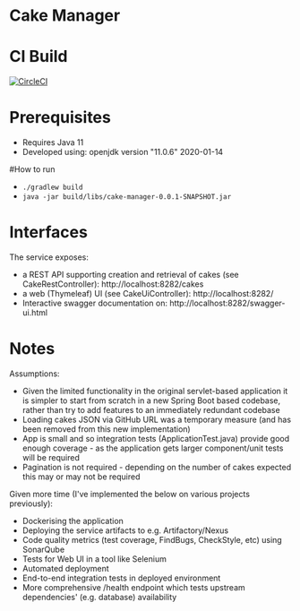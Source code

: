 Cake Manager
============

# CI Build

[![CircleCI](https://circleci.com/gh/alasdairmaclean/cake-manager-service.svg?style=svg)](https://circleci.com/gh/alasdairmaclean/cake-manager-service)

# Prerequisites

* Requires Java 11 
* Developed using: openjdk version "11.0.6" 2020-01-14

#How to run

* `./gradlew build`
* `java -jar build/libs/cake-manager-0.0.1-SNAPSHOT.jar`

# Interfaces

The service exposes:
* a REST API supporting creation and retrieval of cakes (see CakeRestController): http://localhost:8282/cakes
* a web (Thymeleaf) UI (see CakeUiController): http://localhost:8282/
* Interactive swagger documentation on: http://localhost:8282/swagger-ui.html

# Notes

Assumptions:
* Given the limited functionality in the original servlet-based application it is simpler to start from scratch in a new 
Spring Boot based codebase, rather than try to add features to an immediately redundant codebase
* Loading cakes JSON via GitHub URL was a temporary measure (and has been removed from this new implementation) 
* App is small and so integration tests (ApplicationTest.java) provide good enough coverage - as the application
gets larger component/unit tests will be required
* Pagination is not required - depending on the number of cakes expected this may or may not be required

Given more time (I've implemented the below on various projects previously):
* Dockerising the application
* Deploying the service artifacts to e.g. Artifactory/Nexus
* Code quality metrics (test coverage, FindBugs, CheckStyle, etc) using SonarQube
* Tests for Web UI in a tool like Selenium
* Automated deployment
* End-to-end integration tests in deployed environment
* More comprehensive /health endpoint which tests upstream dependencies' (e.g. database) availability

